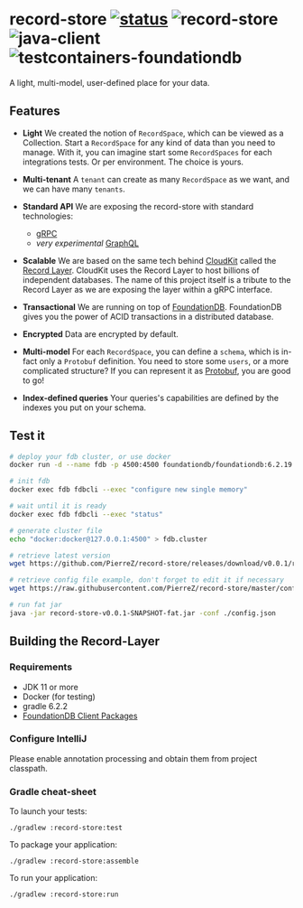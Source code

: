 # record-store [![status](https://img.shields.io/badge/status-experimental-red)](https://github.com/PierreZ/record-store) ![record-store](https://github.com/PierreZ/record-store/workflows/record-store/badge.svg?branch=master) ![java-client](https://github.com/PierreZ/record-store/workflows/java-client/badge.svg?branch=master) ![testcontainers-foundationdb](https://github.com/PierreZ/record-store/workflows/testcontainers-foundationdb/badge.svg?branch=master)

A light, multi-model, user-defined place for your data.

## Features

* **Light** We created the notion of `RecordSpace`, which can be viewed as a Collection. Start a `RecordSpace` for any kind of data than you need to manage. With it, you can imagine start some `RecordSpaces` for each integrations tests. Or per environment. The choice is yours.

* **Multi-tenant** A `tenant` can create as many `RecordSpace` as we want, and we can have many `tenants`.

* **Standard API** We are exposing the record-store with standard technologies:
    * [gRPC](https://grpc.io)
    * *very experimental* [GraphQL](https://graphql.org)

* **Scalable** We are based on the same tech behind [CloudKit](https://www.foundationdb.org/files/record-layer-paper.pdf) called the [Record Layer](https://github.com/foundationdb/fdb-record-layer/). CloudKit uses the Record Layer to host billions of independent databases. The name of this project itself is a tribute to the Record Layer as we are exposing the layer within a gRPC interface.

* **Transactional** We are running on top of [FoundationDB](https://www.foundationdb.org/). FoundationDB gives you the power of ACID transactions in a distributed database.

* **Encrypted** Data are encrypted by default.

* **Multi-model** For each `RecordSpace`, you can define a `schema`, which is in-fact only a `Protobuf` definition. You need to store some `users`, or a more complicated structure? If you can represent it as [Protobuf](https://developers.google.com/protocol-buffers), you are good to go!

* **Index-defined queries** Your queries's capabilities are defined by the indexes you put on your schema.

## Test it

```bash
# deploy your fdb cluster, or use docker
docker run -d --name fdb -p 4500:4500 foundationdb/foundationdb:6.2.19

# init fdb
docker exec fdb fdbcli --exec "configure new single memory"

# wait until it is ready
docker exec fdb fdbcli --exec "status"

# generate cluster file
echo "docker:docker@127.0.0.1:4500" > fdb.cluster

# retrieve latest version
wget https://github.com/PierreZ/record-store/releases/download/v0.0.1/record-store-v0.0.1-SNAPSHOT-fat.jar

# retrieve config file example, don't forget to edit it if necessary
wget https://raw.githubusercontent.com/PierreZ/record-store/master/config.json

# run fat jar
java -jar record-store-v0.0.1-SNAPSHOT-fat.jar -conf ./config.json
```

## Building the Record-Layer

### Requirements

* JDK 11 or more
* Docker (for testing)
* gradle 6.2.2
* [FoundationDB Client Packages](https://www.foundationdb.org/download/)

### Configure IntelliJ

Please enable annotation processing and obtain them from project classpath.

### Gradle cheat-sheet

To launch your tests:
```
./gradlew :record-store:test
```

To package your application:
```
./gradlew :record-store:assemble
```

To run your application:
```
./gradlew :record-store:run
```
